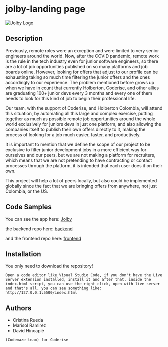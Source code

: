 # jolby-landing page

![Jolby Logo](https://thirsty-bhaskara-9f8dd9.netlify.app/static/media/logo.2be84f51.png)

## Description

Previously, remote roles were an exception and were limited to very senior engineers around the world. Now, after the COVID pandemic, remote work is the rule in the tech industry even for junior software engineers, so there are a lot of job opportunities published on so many platforms and job boards online. However, looking for offers that adjust to our profile can be exhausting taking so much time filtering the junior offers and the ones accordingly to our experience. The problem mentioned before grows up when we have in count that currently Holberton, Coderise, and other allies are graduating 100+ junior devs every 3 months and every one of them needs to look for this kind of job to begin their professional life. 

Our team, with the support of Coderise, and Holberton Colombia, will attend this situation, by automating all this large and complex exercise, putting together as much as possible remote job opportunities around the whole world exclusively for juniors devs in just one platform, and also allowing the companies itself to publish their own offers directly to it, making the process of looking for a job much easier, faster, and productively.  

It is important to mention that we define the scope of our project to be exclusive to filter junior development jobs in a more efficient way for ourselves and our peers, but we are not making a platform for recruiters, which means that we are not pretending to have contracting or contact processes through the platform, it is intended that each user does it on their own.

This project will help a lot of peers locally, but also could be implemented globally since the fact that we are bringing offers from anywhere, not just Colombia, or the US.


## Code Samples

You can see the app here: [Jolby](https://jolby-front.herokuapp.com/#header)

the backend repo here: [backend](https://github.com/dalejohgi/jolby_backend)

and the frontend repo here: [frontend](https://github.com/CrisRuedaP/Jolby)

## Installation

You only need to download the repository!
```
Open a code editor like Visual Studio Code, if you don't have the Live Server extension installed, install it and after that, inside the index.html script, you can use the right click, open with live server and that's all, you can see something like: http://127.0.0.1:5500/index.html 
```

## Authors

* Cristina Rueda
* Marisol Ramirez
* David Hincapié

```(Codemaze team) for Coderise```
